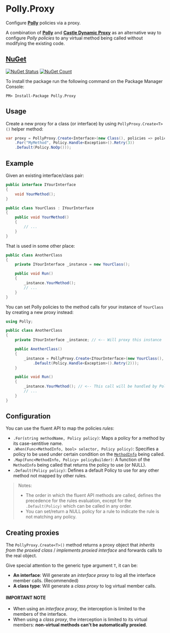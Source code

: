 ﻿# Polly.Proxy

Configure [**Polly**](https://github.com/App-vNext/Polly#polly) policies via a proxy.

A combination of [**Polly**](https://github.com/App-vNext/Polly#polly) and [**Castle Dynamic Proxy**](https://github.com/castleproject/Core#castle-core) as an alternative way to configure _Polly policies_ 
to any virtual method being called without modifying the existing code.

## [NuGet](https://www.nuget.org/packages/Polly.Proxy/)

[![NuGet Status](https://img.shields.io/nuget/v/Polly.Proxy.svg?style=flat)](https://www.nuget.org/packages/Polly.Proxy/)
[![NuGet Count](https://img.shields.io/nuget/dt/Polly.Proxy.svg)](https://www.nuget.org/packages/Polly.Proxy/)

To install the package run the following command on the Package Manager Console:

```
PM> Install-Package Polly.Proxy
```

## Usage

Create a new proxy for a class (or interface) by using `PollyProxy.Create<T>()` helper method:

```c#
var proxy = PollyProxy.Create<Interface>(new Class(), policies => policies
    .For("MyMethod", Policy.Handle<Exception>().Retry(3))
    .Default(Policy.NoOp()));
```

## Example

Given an existing interface/class pair:

```c#
public interface IYourInterface
{
    void YourMethod();
}

public class YourClass : IYourInterface
{
    public void YourMethod()
    {
        // ...
    }
}
```

That is used in some other place:

```c#
public class AnotherClass
{
    private IYourInterface _instance = new YourClass();

    public void Run()
    {
        _instance.YourMethod();
        // ...
    }
}
```

You can set Polly policies to the method calls for your instance of `YourClass` by
creating a new proxy instead:

```c#
using Polly;

public class AnotherClass
{
    private IYourInterface _instance; // <-- Will proxy this instance

    public AnotherClass()
    {
        _instance = PollyProxy.Create<IYourInterface>(new YourClass(), p => p
            .Default(Policy.Handle<Exception>().Retry(2)));
    }

    public void Run()
    {
        _instance.YourMethod(); // <-- This call will be handled by Polly
        // ...
    }
}
```

## Configuration

You can use the fluent API to map the policies _rules_:

- `.For(string methodName, Policy policy)`: Maps a policy for a method by its case-sentitive name.
- `.When(Func<MethodInfo, bool> selector, Policy policy)`: Specifies a policy to be used under certain condition on the [`MethodInfo`](https://docs.microsoft.com/en-us/dotnet/api/system.reflection.methodinfo) being called.
- `.Map(Func<MethodInfo, Policy> policyBuilder)`: A function of the `MethodInfo` being called that returns the policy to use (or NULL).
- `.Default(Policy policy)`: Defines a default Policy to use for any other method not mapped by other rules.

> Notes:
> - The order in which the fluent API methods are called, defines the precedence for the rules evaluation, except for the `.Default(Policy)` which can be called in any order.
> - You can set/return a NULL policy for a rule to indicate the rule is not matching any policy.

## Creating proxies

The `PollyProxy.Create<T>()` method returns a proxy object that _inherits from the proxied class_ / _implements proxied interface_ and forwards calls to the real object.

Give special attention to the generic type argument `T`, it can be:
- **An interface**: Will generate an _interface proxy_ to log all the interface member calls. (Recommended)
- **A class type**: Will generate a _class proxy_ to log virtual member calls. 
 
#### IMPORTANT NOTE

- When using an _interface proxy_, the interception is limited to the members of the interface. 
- When using a _class proxy_, the interception is limited to its virtual members: **non-virtual methods can't be automatically proxied**. 

